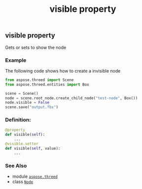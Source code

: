﻿---
title: visible property
second_title: Aspose.3D for Python via .NET API References
description: 
type: docs
weight: 300
url: /aspose.threed/node/visible/
is_root: false
---

## visible property


Gets or sets to show the node

### Example 


The following code shows how to create a invisible node

```python
from aspose.threed import Scene
from aspose.threed.entities import Box

scene = Scene()
node = scene.root_node.create_child_node("test-node", Box())
node.visible = False
scene.save("output.fbx")

```
### Definition:
```python
@property
def visible(self):
    ...
@visible.setter
def visible(self, value):
    ...
```

### See Also
* module [`aspose.threed`](../../)
* class [`Node`](/3d/python-net/aspose.threed/node)
